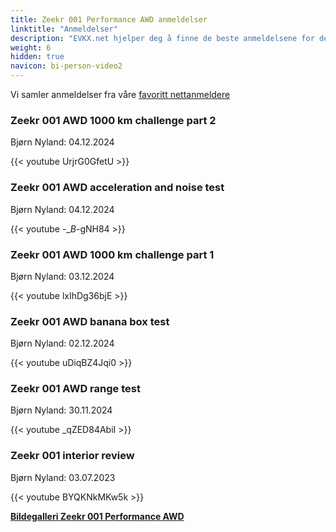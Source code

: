 ```yaml
---
title: Zeekr 001 Performance AWD anmeldelser
linktitle: "Anmeldelser"
description: "EVKX.net hjelper deg å finne de beste anmeldelsene for denne modellen."
weight: 6
hidden: true
navicon: bi-person-video2
---
```

Vi samler anmeldelser fra våre [favoritt nettanmeldere](../../../../../guides/evreviewers/)

<div class="container text-center shadow p-2 pe-4 mb-5 bg-body-tertiary rounded border">
<h3>Zeekr 001 AWD 1000 km challenge part 2</h3>
<p>Bjørn Nyland: 04.12.2024</p>

{{< youtube UrjrG0GfetU >}}

</div>
<div class="container text-center shadow p-2 pe-4 mb-5 bg-body-tertiary rounded border">
<h3>Zeekr 001 AWD acceleration and noise test</h3>
<p>Bjørn Nyland: 04.12.2024</p>

{{< youtube -__B_-gNH84 >}}

</div>
<div class="container text-center shadow p-2 pe-4 mb-5 bg-body-tertiary rounded border">
<h3>Zeekr 001 AWD 1000 km challenge part 1</h3>
<p>Bjørn Nyland: 03.12.2024</p>

{{< youtube lxIhDg36bjE >}}

</div>
<div class="container text-center shadow p-2 pe-4 mb-5 bg-body-tertiary rounded border">
<h3>Zeekr 001 AWD banana box test</h3>
<p>Bjørn Nyland: 02.12.2024</p>

{{< youtube uDiqBZ4Jqi0 >}}

</div>
<div class="container text-center shadow p-2 pe-4 mb-5 bg-body-tertiary rounded border">
<h3>Zeekr 001 AWD range test</h3>
<p>Bjørn Nyland: 30.11.2024</p>

{{< youtube _qZED84AbiI >}}

</div>
<div class="container text-center shadow p-2 pe-4 mb-5 bg-body-tertiary rounded border">
<h3>Zeekr 001 interior review</h3>
<p>Bjørn Nyland: 03.07.2023</p>

{{< youtube BYQKNkMKw5k >}}

</div>
<div class="mt-3 mb-3">
<a href="../gallery/" class="text-decoration-none text-black">
<strong><i class="bi-arrow-left"></i>Bildegalleri  </strong>
</a>
<a href="../" class="text-decoration-none text-black float-end">
<strong>Zeekr 001 Performance AWD <i class="bi-arrow-right"></i></strong>
</a>
</div>
